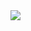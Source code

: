 
<img src = "https://github-readme-stats.vercel.app/api?username=idiliev18&bg_color=grey&theme=tokyonight&show_icons=true&count_private=true">

<!--
[[![spotify-github-profile](https://spotify-github-profile.vercel.app/api/view?uid=5org9bombjr2qb6199r0e4ipr&cover_image=true&theme=default&bar_color_cover=false&bar_color=53b14f)](https://spotify-github-profile.vercel.app/api/view?uid=5org9bombjr2qb6199r0e4ipr&redirect=true)
](url)->
